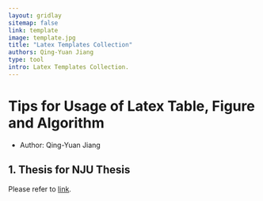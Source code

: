```yaml
---
layout: gridlay
sitemap: false
link: template
image: template.jpg
title: "Latex Templates Collection"
authors: Qing-Yuan Jiang
type: tool
intro: Latex Templates Collection.
---
```


# Tips for Usage of Latex Table, Figure and Algorithm

* Author: Qing-Yuan Jiang

<!-- This article provides examples of using [Latex](#latex) and [Python](#python) to create illustrations for academic research papers. -->

## 1. Thesis for NJU Thesis <a name="njusthesis"></a>

Please refer to [link](https://github.com/jiangqy/NJU-Thesis-Template).

